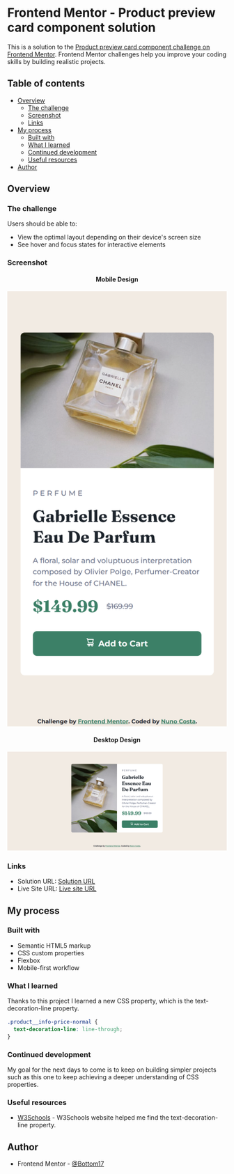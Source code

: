 # Frontend Mentor - Product preview card component solution

This is a solution to the [Product preview card component challenge on Frontend Mentor](https://www.frontendmentor.io/challenges/product-preview-card-component-GO7UmttRfa). Frontend Mentor challenges help you improve your coding skills by building realistic projects.

## Table of contents

- [Overview](#overview)
  - [The challenge](#the-challenge)
  - [Screenshot](#screenshot)
  - [Links](#links)
- [My process](#my-process)
  - [Built with](#built-with)
  - [What I learned](#what-i-learned)
  - [Continued development](#continued-development)
  - [Useful resources](#useful-resources)
- [Author](#author)

## Overview

### The challenge

Users should be able to:

- View the optimal layout depending on their device's screen size
- See hover and focus states for interactive elements

### Screenshot

<h4 align="center"><strong>Mobile Design</strong></h4>

<p align="center">
<img src="./public/mobile-design.png" alt="mobile design">

<h4 align="center"><strong>Desktop Design</strong></h4>

<p align="center">
<img src="./public/desktop-design.png" alt="desktop design">

### Links

- Solution URL: [Solution URL](https://www.frontendmentor.io/solutions/product-preview-card-component-challenge-htmlcss-DID6osFR15)
- Live Site URL: [Live site URL](https://product-preview-card-component-challenge-gold.vercel.app/)

## My process

### Built with

- Semantic HTML5 markup
- CSS custom properties
- Flexbox
- Mobile-first workflow

### What I learned

Thanks to this project I learned a new CSS property, which is the text-decoration-line property.

```css
.product__info-price-normal {
  text-decoration-line: line-through;
}
```

### Continued development

My goal for the next days to come is to keep on building simpler projects such as this one to keep achieving a deeper understanding of CSS properties.

### Useful resources

- [W3Schools](https://www.w3schools.com/cssref/css3_pr_text-decoration-line.php) - W3Schools website helped me find the text-decoration-line property.

## Author

- Frontend Mentor - [@Bottom17](https://www.frontendmentor.io/profile/Bottom17)
